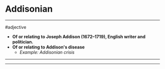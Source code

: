 # Addisonian
---
#adjective
- **Of or relating to Joseph Addison (1672–1719), English writer and politician.**
- **Of or relating to Addison's disease**
	- _Example: Addisonian crisis_
---
---
